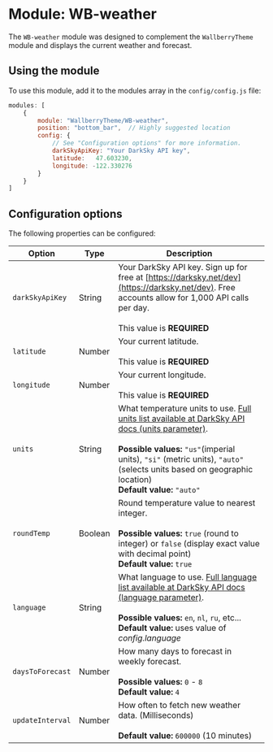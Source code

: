 # Module: WB-weather
The `WB-weather` module was designed to complement the `WallberryTheme` module and displays the current weather and forecast.

## Using the module

To use this module, add it to the modules array in the `config/config.js` file:
````javascript
modules: [
	{
		module: "WallberryTheme/WB-weather",
		position: "bottom_bar",  // Highly suggested location
		config: {
			// See "Configuration options" for more information.
			darkSkyApiKey: "Your DarkSky API key",
			latitude:   47.603230,
			longitude: -122.330276
		}
	}
]
````

## Configuration options

The following properties can be configured:


| Option                      | Type    | Description
| ----------------------------|---------| -----------
| `darkSkyApiKey`             | String  | Your DarkSky API key. Sign up for free at [https://darksky.net/dev](https://darksky.net/dev). Free accounts allow for 1,000 API calls per day. <br><br>  This value is **REQUIRED**
| `latitude`                  | Number  | Your current latitude. <br><br>  This value is **REQUIRED**
| `longitude`                 | Number  | Your current longitude. <br><br>  This value is **REQUIRED**
| `units`                     | String  | What temperature units to use. [Full units list available at DarkSky API docs (units parameter)](https://darksky.net/dev/docs#forecast-request). <br><br> **Possible values:** `"us"`(imperial units), `"si"` (metric units), `"auto"` (selects units based on geographic location) <br> **Default value:** `"auto"`
| `roundTemp`                 | Boolean | Round temperature value to nearest integer. <br><br> **Possible values:** `true` (round to integer) or `false` (display exact value with decimal point) <br> **Default value:** `true`
| `language`                  | String  | What language to use. [Full language list available at DarkSky API docs (language parameter)](https://darksky.net/dev/docs#forecast-request). <br><br> **Possible values:** `en`, `nl`, `ru`, etc...<br> **Default value:** uses value of _config.language_
| `daysToForecast`            | Number  | How many days to forecast in weekly forecast. <br><br> **Possible values:** `0` - `8` <br> **Default value:** `4`
| `updateInterval`            | Number  | How often to fetch new weather data. (Milliseconds) <br><br> **Default value:** `600000` (10 minutes)
